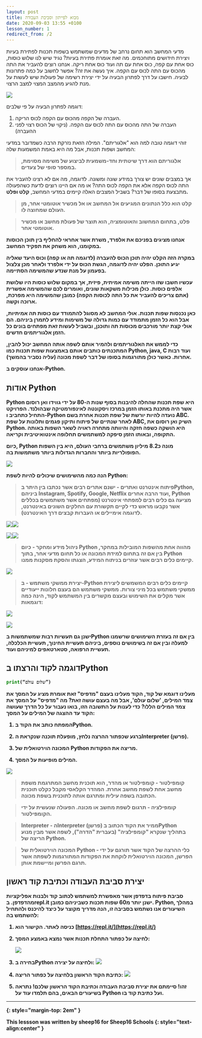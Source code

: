 ```yaml
---
layout: post
title: מבוא לפייתון וסביבת העבודה
date: 2020-09-03 13:55 +0100
lesson_number: 1
redirect_from: /2
---
```


מדעי המחשב הוא תחום נרחב של מדעים שמשתמש בשפות תכנות לפתירת בעיות ויצירת חידושים מתוחכמים. מה זאת אומרת פתירת בעיות? נגיד שיש לנו שלוש כוסות, כוס אחת עם קפה, כוס אחת עם תה ועוד כוס אחת ריקה. אנחנו רוצים להעביר את התה מהכוס עם התה לכוס עם הקפה. איך נעשה את זה? אפשר לחשוב על כמה פתרונות לבעיה. חישבו על דרך לפתרון הבעיה על ידי יצירת רשימה של פעולות שיש לעשות על מנת להגיע מהמצב המצוי למצב הרצוי.

![](https://lh4.googleusercontent.com/x7iRoq7dnSoH6lW-yv_F6cqNcVxqZBLXaBCSdTFxQTaEjYg-97xoaG8FD_nf3P5RQCzRSb40NDOKPRlBNbOU3NA-wmckqei1CJ56EzxTKCWqwRoI_e6M35nzWkn6wf2gXI59TVtO)

דוגמה לפתרון הבעיה על פי שלבים:

1.  העברה של הקפה מהכוס עם הקפה לכוס הריקה.
2.  העברה של התה מהכוס עם התה לכוס עם הקפה. (ניקוי של הכוס רצוי לפני ההעברה)

זוהי דוגמה טובה למה הוא "אלגוריתם". המילה הזאת נזרקת הרבה כשמדובר במדעי המחשב ושפות תכנות, אבל מה היא באמת המשמעות שלה:

  

> **אלגוריתם הוא דרך שיטתית וחד-משמעית לביצוע של משימה מסוימת, במספר סופי של צעדים.**

  

אך במצבים שונים יש צורך במידע שונה ומשונה. לדוגמה, מה אם לא רצינו להעביר את התה לכוס הקפה אלא את הקפה לכוס התה? או מה אם היינו רוצים לדעת כשהפעולה מתבצעת בסופו של דבר? בשביל המצבים האלה קיימים במדעי המחשב, <b>קלט ופלט.

>  **קלט הוא כלל הנתונים המגיעים אל המחשב או אל מכשיר אוטומטי אחר, מן העולם שמחוצה לו.**

> **פלט, בתחום המחשוב והאוטומציה, הוא תוצר של פעולת מחשב או מכשיר אוטומטי אחר.**

  

אנחנו מציגים בפניכם את אלפרד, משרת אשר אחראי להחליף בין תוכן הכוסות במקומנו, הוא משחק את תפקיד המחשב.

  

במקרה הזה הקלט יהיה תוכן הכוס להעברה (לדוגמה תה או קפה) וכוס היעד שאליה יגיע התוכן. הפלט יהיה לדוגמה, הגשת הכוס על ידי אלפרד ולאחר מכן צלצול בפעמון על מנת שנדע שהמשימה הסתיימה.

  

עכשיו חשבו שזו הייתה משימה אמיתית, פיזית, אך במקום שלוש כוסות היו שלושת אלפים כוסות. כולן מכילות משקאות שונים, ואומרים לכם שהמשימה אפשרית (אתם צריכים להעביר את כל התה לכוסות הקפה) כמובן שהמשימה היא מפרכת, ארוכה וקשה.

כאן נכנסות שפות תכנות. אולי המחשב לא מסוגל להתמודד עם כוסות תה אמיתיות, אבל הוא כל הזמן מתמודד עם כמות גדולה של משימות ומידע לתמרן ביניהם. הם אולי קצת יותר מורכבים מכוסות תה ותוכנן, ובשביל לעשות זאת מפתחים בונים כל הזמן אלגוריתמים חדשים.

  

כדי לממש את האלגוריתמים ולהמיר אותם לשפה אותה המחשב יכול להבין, המתכנתים כותבים אותם באמצעות שפות תכנות כמו Python, java, C ועוד רבות אחרות. כאשר כולן מתורגמות בסופו של דבר לשפת מכונה (עליה נסביר בהמשך).

  

אנחנו עוסקים ב-Python.

  

אודות Python
-----------------
Python היא <b> שפת תכנות<b> שהחלה להיבנות בסוף שנות ה-80 על ידי גווידו ואן רוסום אשר היה מתכנת באותו הזמן במרכז ויסקונטה לאינפורמטיקה שבהולנד. הפרויקט התחיל כתחביב ו-Python נועדה להיות יורשת של שפת תכנות אחרת בשם ABC. לאחר שנתיים של פיתוח ותיקון פגמים ותלונות על שפת ABC, השיק ואן רוסום את Python. היא הושקה כשפה חזקה והיוותה מתחרה ראויה לשאר השפות באותה התקופה, ובאותו הזמן סיפקה למשתמשים תחלופה אינטואיטיבית וקריאה.

  

כיום, Python מונה כ8.2 מיליון משתמשים ברחבי העולם, היא בין השפות הפופולריות ביותר והחברות הגדולות ביותר משתמשות בה.

  

![](https://lh5.googleusercontent.com/7l658QF8-5g0ZG0cCU6e3A5fNKQp1StaZCk4uuHi_uhINm42h8EDrtjjgBdAe-3ZOTwt_aJsT6IhIwCEXIlBAzPKxJLKg3xlfoxDXpcwwpVY3deIhW2ur3nxcOwakwXJcXrQ6eib)

הנה כמה מהשימושים שיכולים להיות לשפת Python:

  

>  פיתוח אינטרנט ואתרים - ישנם אתרים רבים אשר נכתבו בין היתר בPython, ביניהם Instagram, Spotify, Google, Netflix ועוד הרבה אחרים, Python מציעה גם כלים רבים למפתחי אינטרנט (מפתחים אשר משתמשים בכללים אשר נקבעו מראש כדי לקיים תקשורת עם החלקים השונים באינטרנט, לדוגמה אימיילים או העברות קבצים דרך האינטרנט).

![](https://lh5.googleusercontent.com/MMsQ7YGEiaskDWE4dd-JwGOR75TOssTM7zbId8hYNX-3iooBvHpHCiZryKegPuBxIw5-ol7RgfyEpVyQ3jt54xnZmcBoLcY-tyxNNspxjwkQoBoQi_bGdQeUi6X1cuEhgceCiWKW)![](https://lh3.googleusercontent.com/nuBkkqH3yB1mw_JJ1M8Q3t7P2Z0qD1nJKyaj4ptbLs9BbarQ1kOcREiihyRLw_2gBug3jMwLA127fEibJtjfAVG-OnomVoyfy5GJPCC7LiHF9N-WebdwTeTp-FsK6WzcJptSpkjD)

![](https://lh4.googleusercontent.com/b7E0fT9zY5_Hb9Rx_yDObjAz_e7fdZ7WO-BgyeeT2lue74z8N-61GYHZlgD-6oHyg2Mjca4HQ4CqaFi_gbK5TYRq-jYASNASmW90ZthOBwUpv9mzO7N-NgGz1LoDR_TnoJF9Mwfg)![](https://lh5.googleusercontent.com/up7WJfqlqSVq-c-3gew7DRj6f9WV0trJTWrHfDKvJ-N8fFkMp8epTA4jf5_y3DVN3qDWpTDIoUuHu_pUnuErRnxbSfLcPvkkFZUJnqzXI2DAlbZF7bfDF2DlgiP5QSTxIM3LWfVx)

>  ניהול מידע ומחקר - כיום Python מהווה אחת מהשפות המובילות במחקר, בין אם זה בתחום למידת המכונה או כל תחום מדעי אחר, בתוך Python קיימים כלים רבים אשר עוזרים בניתוח המידע, הצגתו והסקת מסקנות ממנו.

![](https://lh4.googleusercontent.com/-87klkyOuIXP6JxQXU5VC7cEiJA0vzwtWlJ39qH7I55e2vY0J428vvW0m3DFaorDW3eGXIgh-bNH42el8I7EroydxKLkCRIZkxcUoEJP_-rUu3n40tTttYucqDTFK7zNUlHUyvn_)

>  יצירת ממשקי משתמש - ב-Python קיימים כלים רבים המשמשים ליצירת ממשקי משתמש בכל מיני צורות. ממשקי משתמש הם בעצם חלונות ייעודיים אשר מקלים את השימוש ובעצם מקשרים בין המשתמש לקוד, הינה כמה דוגמאות:

  

![](https://lh6.googleusercontent.com/hkYKfTBetZeMAr9Q5OqGedjnMG83vKOmI__tdF5nKg2T7MpPvxD7JuQD1FHYU806kgKgoFgBVnYPxLYOnG_auqiTXVXj2g7eMcsm7l5mu7Uzub0j02WAIRxBjDKrVGtfhtOdXXv5)

![](https://lh3.googleusercontent.com/ZSvaP9UHvyWc-FByczwwf1O59D2aewD2of3GYbmXANvosNMuqLbfEwxfrIwc0XdD1iLsl_MyqEDLLdU2AJFwSnJaa9BsHMt4KVbqL2eSq-2QoCybWQJEOHChbQBXe8cZQAtvsSWb)

ישנן גם תעשיות רבות שמשתמשות בPython בין אם זה בעזרת השימושים שרשמנו למעלה ובין אם זה בשימושים נוספים, ביניהם תעשיית החינוך, תעשיית הכלכלה, תעשיית הרפואה, סטארטאפים למיניהם ועוד.

  

דוגמה לקוד והרצתו בPython
-------------------------------
  

```Python
print(“שלום עולם”)
```

  

מעלינו דוגמא של קוד, הקוד מעלינו בעצם "מדפיס" זאת אומרת מציג על המסך את צמד המילים, 'שלום עולם', אבל מה בעצם עושה זאת? מה "מדפיס" על המסך את צמד המילים הללו? כדי לענות על התשובה הזו, בואו נעבור על כל הדרך שעושה הקוד עד ההצגה של המילים על המסך:

  

1.  המפתח כותב את הקוד בPython.
    
2.  ברגע שכפתור ההרצה נלחץ, מופעלת תוכנה שנקראת הInterpreter (פרשן).
    
3.  המכונה הוירטואלית של Python מריצה את הפקודות.
    
4.  המילים מופיעות על המסך.
    

![](https://lh4.googleusercontent.com/7MhW5_qXHGouT-7g6UrPjMkVXUtPlZWmWxf7jbrJwbVITofTAo2T-vheb5VeurnswrLzdSDR6fH8Kr4AGO50A57uPt7InQxtxUO52b9PGaRMDjyYPlFvv_HC8AW1MT7pI8q5UaDK)

  
  

> קומפילטור - קומפילטור או מהדר, הוא תוכנית מחשב המתרגמת משפת מחשב אחת לשפת מחשב אחרת. המהדר הקלאסי מקבל כקלט תוכנית הכתובה בשפה עילית ומתרגם אותה לתוכנית בשפת מכונה.

  

> קומפילציה - תרגום לשפת מחשב או מכונה. הפעולה שנעשית על ידי הקומפילטור.

  

> Interpreter - הInterpreter (פרשן) ממיר את הקוד הכתוב בPython בתהליך שנקרא "קומפילציה" (בעברית "הדרה"), לשפה אשר מבין מנוע הריצה של Python.

  

> המכונה הוירטואלית של Python - כלי ההרצה של הקוד אשר תורגם על ידי הפרשן, המכונה הוירטואלית לוקחת את הפקודות המתורגמות לשפתה אשר תרגם הפרשן ומיישמת אותן.

  
  
  
  
  
  
  
  
  
  
  
  
  

יצירת סביבת העבודה וכתיבת קוד ראשון
-------------------------------------------
סביבת פיתוח בדפדפן אשר מאפשרת למשתמש לכתוב קוד ולבנות אפליקציות מהדפדפן. בrepl.it ישנן יותר מ60 שפות תכנות כשביניהם כמובן. Python, במהלך השיעורים אנו נשתמש בסביבה זו, הנה מדריך מקוצר על כיצד להיכנס ולהתחיל להשתמש בה:

  

1.  כניסה לאתר. הקישור הוא [https://repl.it/](https://repl.it/)
2.  לחיצה על כפתור התחלת תכנות אשר נמצא באמצע המסך:

    ![](https://lh5.googleusercontent.com/ITxUoWrrwwX7brg73LZ8eH3iPW1c-K8Rkb5g8_ldTbbVmaDYgrj-kaddyCWZ3vgpHvrPwDr4MGXArweFx1w74-7rDE9VEZBM1qIvBv-uy662FEZWk0IY8ZzNsfIprm95XJMLPaGL)

3.  בחירה בPython ולחיצה על יצירה:
    ![](https://lh3.googleusercontent.com/y5SPn6dcyxZd1rjRA7arBCDdhnDmp1tA-ikUH44p1_0tF-EHKaf3493jr9A4r1GzBMUL2h5BIM_8LgHW-BnO_DKaA6DKwVFMCRrTT5xab3CKGqaUP7AJOKSnW2xw-AE7aDUAC0hp)


4.  כתיבת הקוד הראשון בלחיצה על כפתור הריצה:
    ![](https://lh4.googleusercontent.com/ReCJ4MsAdycmAtdSguNzMUU71d2v0xWRnChrRgX8YQBRFTCskKy6vqoOUNqfTRhky7Fn5DlxRkjfMByyNb6oxTfd5ZyZDuHtwGsW1g7_4Jtl4WU8_eOm_x5b11k-e_Z-kVaNIgWZ)

5.  זהו! סיימתם את יצירת סביבת העבודה וכתיבת הקוד הראשון שלכם! נתראה בשיעורים הבאים, בהם תלמדו עוד על Python ועל כתיבת קוד בו.

-----
{: style="margin-top: 2em" }

This lessson was written by sheep16 for Sheep16 Schools {: style="text-align:center" }


